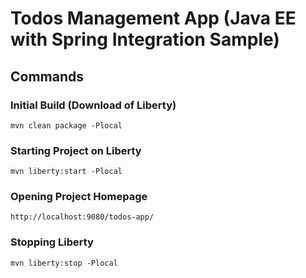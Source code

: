 # Todos Management App (Java EE with Spring Integration Sample)

## Commands

### Initial Build (Download of Liberty)

`mvn clean package -Plocal`

### Starting Project on Liberty

`mvn liberty:start -Plocal`

### Opening Project Homepage

`http://localhost:9080/todos-app/`

### Stopping Liberty

`mvn liberty:stop -Plocal` 
